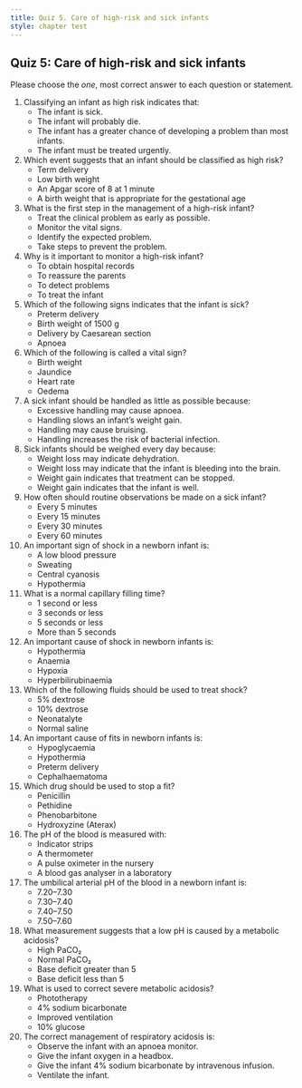 ```yaml
---
title: Quiz 5. Care of high-risk and sick infants
style: chapter test
---
```


## Quiz 5: Care of high-risk and sick infants

Please choose the *one*, most correct answer to each question or statement.

1.	Classifying an infant as high risk indicates that:
	-	The infant is sick.
	-	The infant will probably die.
	+	The infant has a greater chance of developing a problem than most infants.
	-	The infant must be treated urgently.
2.	Which event suggests that an infant should be classified as high risk?
	-	Term delivery
	+	Low birth weight
	-	An Apgar score of 8 at 1 minute
	-	A birth weight that is appropriate for the gestational age
3.	What is the first step in the management of a high-risk infant?
	-	Treat the clinical problem as early as possible.
	-	Monitor the vital signs.
	+	Identify the expected problem.
	-	Take steps to prevent the problem.
4.	Why is it important to monitor a high-risk infant?
	-	To obtain hospital records
	-	To reassure the parents
	+	To detect problems
	-	To treat the infant
5.	Which of the following signs indicates that the infant is sick?
	-	Preterm delivery
	-	Birth weight of 1500 g
	-	Delivery by Caesarean section
	+	Apnoea
6.	Which of the following is called a vital sign?
	-	Birth weight
	-	Jaundice
	+	Heart rate
	-	Oedema
7.	A sick infant should be handled as little as possible because:
	+	Excessive handling may cause apnoea.
	-	Handling slows an infant’s weight gain.
	-	Handling may cause bruising.
	-	Handling increases the risk of bacterial infection.
8.	Sick infants should be weighed every day because:
	+	Weight loss may indicate dehydration.
	-	Weight loss may indicate that the infant is bleeding into the brain.
	-	Weight gain indicates that treatment can be stopped.
	-	Weight gain indicates that the infant is well.
9.	How often should routine observations be made on a sick infant?
	-	Every 5 minutes
	-	Every 15 minutes
	+	Every 30 minutes
	-	Every 60 minutes
10.	An important sign of shock in a newborn infant is:
	+	A low blood pressure
	-	Sweating
	-	Central cyanosis
	-	Hypothermia
11.	What is a normal capillary filling time?
	-	1 second or less
	+	3 seconds or less
	-	5 seconds or less
	-	More than 5 seconds
12.	An important cause of shock in newborn infants is:
	-	Hypothermia
	-	Anaemia
	+	Hypoxia
	-	Hyperbilirubinaemia
13.	Which of the following fluids should be used to treat shock?
	-	5% dextrose
	-	10% dextrose
	-	Neonatalyte
	+	Normal saline
14.	An important cause of fits in newborn infants is:
	+	Hypoglycaemia
	-	Hypothermia
	-	Preterm delivery
	-	Cephalhaematoma
15.	Which drug should be used to stop a fit?
	-	Penicillin
	-	Pethidine
	+	Phenobarbitone
	-	Hydroxyzine (Aterax)
16.	The pH of the blood is measured with:
	-	Indicator strips
	-	A thermometer
	-	A pulse oximeter in the nursery
	+	A blood gas analyser in a laboratory
17.	The umbilical arterial pH of the blood in a newborn infant is:
	-	7.20–7.30
	+	7.30–7.40
	-	7.40–7.50
	-	7.50–7.60
18.	What measurement suggests that a low pH is caused by a metabolic acidosis?
	-	High PaCO₂
	-	Normal PaCO₂
	+	Base deficit greater than 5
	-	Base deficit less than 5
19.	What is used to correct severe metabolic acidosis?
	-	Phototherapy
	+	4% sodium bicarbonate
	-	Improved ventilation
	-	10% glucose
20.	The correct management of respiratory acidosis is:
	-	Observe the infant with an apnoea monitor.
	-	Give the infant oxygen in a headbox.
	-	Give the infant 4% sodium bicarbonate by intravenous infusion.
	+	Ventilate the infant.
